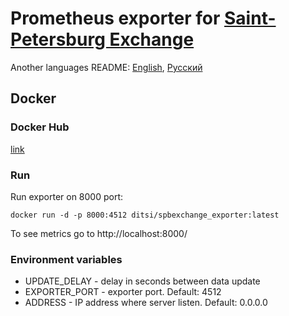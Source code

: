 # Prometheus exporter for [Saint-Petersburg Exchange](http://spbexchange.com/)

Another languages README: [English](https://github.com/DiTsi/spbexchange_exporter/blob/main/README.md), [Русский](https://github.com/DiTsi/spbexchange_exporter/blob/main/README.ru.md)

## Docker

### Docker Hub 
[link](https://hub.docker.com/r/ditsi/spbexchange_exporter)

### Run

Run exporter on 8000 port:
```
docker run -d -p 8000:4512 ditsi/spbexchange_exporter:latest
```

To see metrics go to http://localhost:8000/

### Environment variables
- UPDATE_DELAY - delay in seconds between data update
- EXPORTER_PORT - exporter port. Default: 4512
- ADDRESS - IP address where server listen. Default: 0.0.0.0
